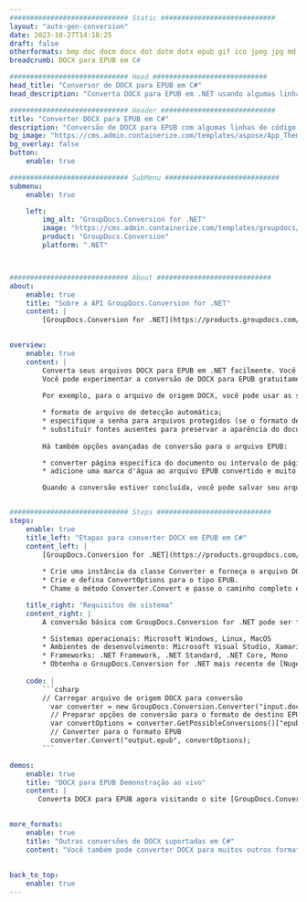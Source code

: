 ```yaml
---
############################# Static ############################
layout: "auto-gen-conversion"
date: 2023-10-27T14:18:25
draft: false
otherformats: bmp doc docm docx dot dotm dotx epub gif ico jpeg jpg md odt ott pdf png psd rtf tex tif tiff txt xps
breadcrumb: DOCX para EPUB em C#

############################# Head ############################
head_title: "Conversor de DOCX para EPUB em C#"
head_description: "Converta DOCX para EPUB em .NET usando algumas linhas de código. Use a API de conversão de documentos do GroupDocs para converter mais de 160 formatos de arquivo."

############################# Header ############################
title: "Converter DOCX para EPUB em C#"
description: "Conversão de DOCX para EPUB com algumas linhas de código .NET"
bg_image: "https://cms.admin.containerize.com/templates/aspose/App_Themes/V3/images/bg/header1.png"
bg_overlay: false
button:
    enable: true

############################# SubMenu ############################
submenu:
    enable: true

    left:
        img_alt: "GroupDocs.Conversion for .NET"
        image: "https://cms.admin.containerize.com/templates/groupdocs/images/product-logos/90x90-noborder/groupdocs-conversion-net.png"
        product: "GroupDocs.Conversion"
        platform: ".NET"



############################# About ############################
about:
    enable: true
    title: "Sobre a API GroupDocs.Conversion for .NET"
    content: |
        [GroupDocs.Conversion for .NET](https://products.groupdocs.com/conversion/net/) pode ser usado para converter Microsoft Word, Excel, PowerPoint, PDF, Visio e outros formatos. GroupDocs.Conversion é uma API independente que é adequada para sistemas internos e de back-end onde é necessário alto desempenho. Não depende de nenhum software como Microsoft ou Open Office.
    

overview:
    enable: true
    content: |
        Converta seus arquivos DOCX para EPUB em .NET facilmente. Você pode usar apenas algumas linhas de código C# em qualquer plataforma de sua escolha, como - Windows, Linux, macOS.
        Você pode experimentar a conversão de DOCX para EPUB gratuitamente e avaliar a qualidade dos resultados da conversão. Juntamente com cenários de conversão de arquivo simples, você pode tentar opções mais avançadas para carregar o arquivo de origem DOCX e para salvar o resultado de saída EPUB. 
        
        Por exemplo, para o arquivo de origem DOCX, você pode usar as seguintes opções de carregamento:

        * formato de arquivo de detecção automática;
        * especifique a senha para arquivos protegidos (se o formato de arquivo suportar);
        * substituir fontes ausentes para preservar a aparência do documento.
        
        Há também opções avançadas de conversão para o arquivo EPUB:

        * converter página específica do documento ou intervalo de páginas;
        * adicione uma marca d'água ao arquivo EPUB convertido e muito mais.

        Quando a conversão estiver concluída, você pode salvar seu arquivo EPUB no caminho do arquivo local ou em qualquer armazenamento de terceiros, como FTP, Amazon S3, Google Drive, Dropbox etc. Observe - para converter DOCX para {{ TO}} não há necessidade de nenhum software adicional instalado - como MS Office, Open Office, Adobe Acrobat Reader etc.


############################# Steps ############################
steps:
    enable: true
    title_left: "Etapas para converter DOCX em EPUB em C#"
    content_left: |
        [GroupDocs.Conversion for .NET](https://products.groupdocs.com/conversion/net/) torna mais fácil para os desenvolvedores converter um arquivo DOCX para EPUB com algumas linhas de código.
        
        * Crie uma instância da classe Converter e forneça o arquivo DOCX com o caminho completo
        * Crie e defina ConvertOptions para o tipo EPUB.
        * Chame o método Converter.Convert e passe o caminho completo e o formato (EPUB) como parâmetro

    title_right: "Requisitos de sistema"
    content_right: |
        A conversão básica com GroupDocs.Conversion for .NET pode ser feita em apenas algumas etapas simples. Nossas APIs são suportadas em todas as principais plataformas e sistemas operacionais. Antes de executar o código abaixo, certifique-se de ter os seguintes pré-requisitos instalados em seu sistema.

        * Sistemas operacionais: Microsoft Windows, Linux, MacOS
        * Ambientes de desenvolvimento: Microsoft Visual Studio, Xamarin, MonoDevelop
        * Frameworks: .NET Framework, .NET Standard, .NET Core, Mono
        * Obtenha o GroupDocs.Conversion for .NET mais recente de [Nuget](https://www.nuget.org/packages/groupdocs.conversion)
         
    code: |
        ```csharp    
        // Carregar arquivo de origem DOCX para conversão
          var converter = new GroupDocs.Conversion.Converter("input.docx");
          // Preparar opções de conversão para o formato de destino EPUB
          var convertOptions = converter.GetPossibleConversions()["epub"].ConvertOptions;
          // Converter para o formato EPUB
          converter.Convert("output.epub", convertOptions);
        ```

demos:
    enable: true
    title: "DOCX para EPUB Demonstração ao vivo"
    content: |
       Converta DOCX para EPUB agora visitando o site [GroupDocs.Conversion App](https://products.groupdocs.app/conversion/family). A demonstração online tem as seguintes vantagens
          

more_formats:
    enable: true
    title: "Outras conversões de DOCX suportadas em C#"
    content: "Você também pode converter DOCX para muitos outros formatos de arquivo. Por favor, veja a lista abaixo."
       
       
back_to_top:
    enable: true
---
```

